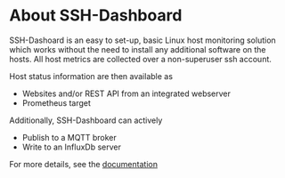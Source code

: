 # About SSH-Dashboard

SSH-Dashoard is an easy to set-up, basic Linux host monitoring solution which works without the need to install any additional software on the hosts. All host metrics are collected over a non-superuser ssh account.

Host status information are then available as

 * Websites and/or REST API from an integrated webserver
 * Prometheus target

 Additionally, SSH-Dashboard can actively

 * Publish to a MQTT broker
 * Write to an InfluxDb server

For more details, see the [documentation](https://s7one.gitlab.io/ssh-dashboard/)
